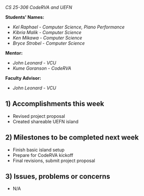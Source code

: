 *CS 25-306 CodeRVA and UEFN*

**Students' Names:**
- *Kel Raphael* - *Computer Science, Piano Performance*
- *Kibria Malik* - *Computer Science*
- *Ken Mikawa* - *Computer Science*
- *Bryce Strobel* - *Computer Science*

**Mentor:**
- *John Leonard*  - *VCU*
- *Kume Goranson* - *CodeRVA*

**Faculty Advisor:**
- *John Leonard*  - *VCU*

## 1) Accomplishments this week ##
- Revised project proposal
- Created shareable UEFN island

## 2) Milestones to be completed next week ##
- Finish basic island setup
- Prepare for CodeRVA kickoff
- Final revisions, submit project proposal


## 3) Issues, problems or concerns ##
- N/A
